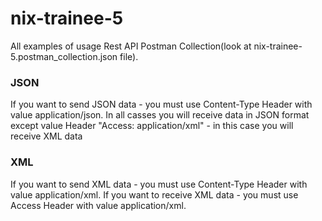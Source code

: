 # nix-trainee-5

All examples of usage Rest API Postman Collection(look at nix-trainee-5.postman_collection.json file).

### JSON
If you want to send JSON data - you must use Content-Type Header with value application/json.
In all casses you will receive data in JSON format except value Header "Access: application/xml" - in this case you will receive XML data

### XML
If you want to send XML data - you must use Content-Type Header with value application/xml.
If you want to receive XML data - you must use Access Header with value application/xml.